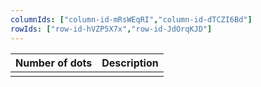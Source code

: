 ```yaml
---
columnIds: ["column-id-mRsWEqRI","column-id-dTCZI6Bd"]
rowIds: ["row-id-hVZP5X7x","row-id-JdOrqKJD"]
---
```


| Number of dots | Description |
| -------------- | ----------- |
|                |             |